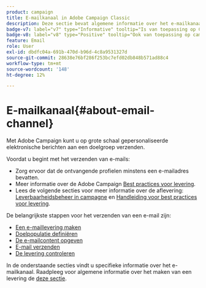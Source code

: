 ```yaml
---
product: campaign
title: E-mailkanaal in Adobe Campaign Classic
description: Deze sectie bevat algemene informatie over het e-mailkanaal in Adobe Campaign
badge-v7: label="v7" type="Informative" tooltip="Is van toepassing op Campaign Classic v7"
badge-v8: label="v8" type="Positive" tooltip="Ook van toepassing op campagne v8"
feature: Email
role: User
exl-id: dbdfc04a-691b-470d-b96d-4c8a9531327d
source-git-commit: 28638e76bf286f253bc7efd02db848b571ad88c4
workflow-type: tm+mt
source-wordcount: '148'
ht-degree: 12%

---
```


# E-mailkanaal{#about-email-channel}

Met Adobe Campaign kunt u op grote schaal gepersonaliseerde elektronische berichten aan een doelgroep verzenden.

Voordat u begint met het verzenden van e-mails:

* Zorg ervoor dat de ontvangende profielen minstens een e-mailadres bevatten.
* Meer informatie over de Adobe Campaign [Best practices voor levering](delivery-best-practices.md).
* Lees de volgende secties voor meer informatie over de aflevering: [Leverbaarheidsbeheer in campagne](about-deliverability.md) en [Handleiding voor best practices voor levering](https://experienceleague.adobe.com/docs/deliverability-learn/deliverability-best-practice-guide/introduction.html?lang=nl).

De belangrijkste stappen voor het verzenden van een e-mail zijn:

* [Een e-maillevering maken](creating-an-email-delivery.md)
* [Doelpopulatie definiëren](steps-defining-the-target-population.md)
* [De e-mailcontent opgeven](defining-the-email-content.md)
* [E-mail verzenden](sending-messages.md)
* [De levering controleren](about-delivery-monitoring.md)

In de onderstaande secties vindt u specifieke informatie over het e-mailkanaal. Raadpleeg voor algemene informatie over het maken van een levering de [deze sectie](steps-about-delivery-creation-steps.md).
